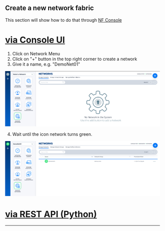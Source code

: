 
## Create a new network fabric
This section will show how to do that through [NF Console](https://nfconsole.io)

# [via Console UI](#tab/create-fabric-ui)
1. Click on Network Menu
1. Click on "+" button in the top right corner to create a network
1. Give it a name, e.g. "DemoNet01"

![Image](../images/NetworkMopMenu.png)

4. Wait until the icon network turns green.

![Image](../images/NetworkMopMenuGreen.png)

# [via REST API (Python)](#tab/create-fabric-python)
***
